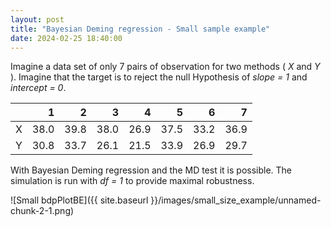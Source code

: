 ```yaml
---
layout: post
title: "Bayesian Deming regression - Small sample example"
date: 2024-02-25 18:40:00
---
```


Imagine a data set of only 7 pairs of observation for two methods ( *X*
and *Y* ). Imagine that the target is to reject the null Hypothesis of
*slope = 1* and *intercept = 0*.


|       |   1    |   2    |   3    |   4    |   5    |   6    |  7     |
| :---- | -----: | -----: | -----: | -----: | -----: | -----: | -----: |
|  X    | 38.0   | 39.8   |  38.0  |  26.9  |  37.5  |  33.2  |  36.9  |
|  Y    | 30.8   | 33.7   |  26.1  |  21.5  |  33.9  |  26.9  |  29.7  |


With Bayesian Deming regression and the MD test it is possible. The
simulation is run with *df = 1* to provide maximal robustness.


![Small bdpPlotBE]({{ site.baseurl }}/images/small_size_example/unnamed-chunk-2-1.png)
